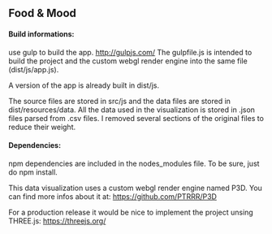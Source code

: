 Food & Mood
----------

#### Build informations: ####

use gulp to build the app.
http://gulpjs.com/
The gulpfile.js is intended to build the project and the custom webgl render engine into the same file (dist/js/app.js).

A version of the app is already built in dist/js.

The source files are stored in src/js and the data files are stored in dist/resources/data. All the data used in the visualization is stored in .json files parsed from .csv files. I removed several sections of the original files to reduce their weight.

#### Dependencies: ####

npm dependencies are included in the nodes_modules file.
To be sure, just do npm install.

This data visualization uses a custom webgl render engine named P3D.
You can find more infos about it at: https://github.com/PTRRR/P3D

For a production release it would be nice to implement the project unsing THREE.js: https://threejs.org/
